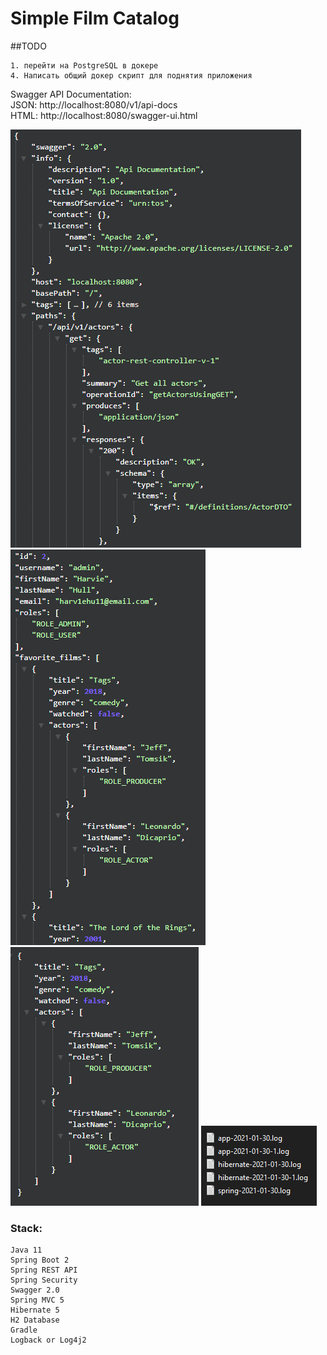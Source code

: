 # Simple Film Catalog

##TODO
```
1. перейти на PostgreSQL в докере
4. Написать общий докер скрипт для поднятия приложения
```

Swagger API Documentation: </br>
JSON: http://localhost:8080/v1/api-docs </br>
HTML: http://localhost:8080/swagger-ui.html

![Image alt](https://github.com/m1cron/films_catalog/raw/master/screens/1.png)
![Image alt](https://github.com/m1cron/films_catalog/raw/master/screens/2.png)
![Image alt](https://github.com/m1cron/films_catalog/raw/master/screens/3.png)
![Image alt](https://github.com/m1cron/films_catalog/raw/master/screens/4.png)

### Stack:
```
Java 11
Spring Boot 2
Spring REST API
Spring Security
Swagger 2.0
Spring MVC 5
Hibernate 5
H2 Database
Gradle
Logback or Log4j2
```